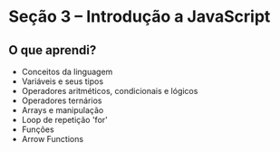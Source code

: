 # Seção 3 – Introdução a JavaScript

## O que aprendi?

- Conceitos da linguagem
- Variáveis e seus tipos
- Operadores aritméticos, condicionais e lógicos
- Operadores ternários
- Arrays e manipulação
- Loop de repetição 'for'
- Funções
- Arrow Functions
